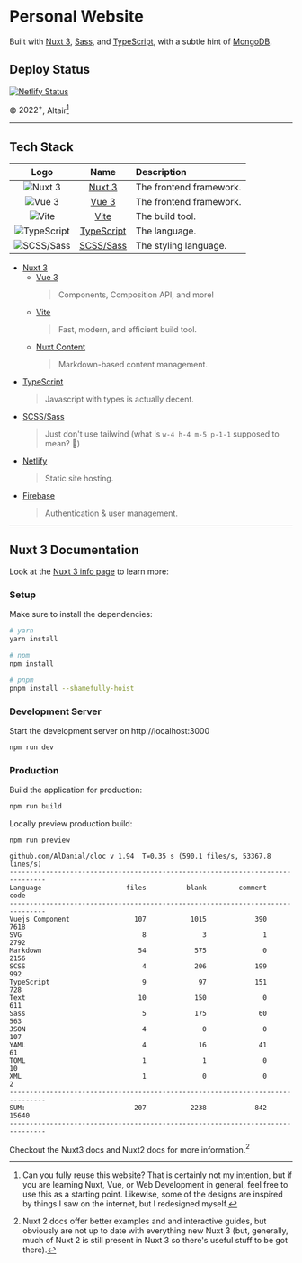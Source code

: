 # Personal Website

Built with [Nuxt 3](https://nuxt.com/v3),
[Sass](https://sass-lang.com), and [TypeScript](https://www.typescriptlang.org),
with a subtle hint of [MongoDB](https://www.mongodb.com).

## Deploy Status

[![Netlify Status](https://api.netlify.com/api/v1/badges/e0f5d7d0-9d2a-45ae-8962-6e3af2ec4cf3/deploy-status)](https://app.netlify.com/sites/amittai/deploys)

&copy; ${2022}^{+}$, Altair[^1]

---

## Tech Stack

| Logo | Name | Description |
| :---: | :---: | :--- |
| ![Nuxt 3](https://nuxt.com/assets/design-kit/logo/icon-green.svg) | [Nuxt 3](https://nuxt.com/v3) | The frontend framework. |
| ![Vue 3](https://vuejs.org/images/logo.svg) | [Vue 3](https://vuejs.org/) | The frontend framework. |
| ![Vite](https://vitejs.dev/logo.svg) | [Vite](https://vitejs.dev) | The build tool. |
| ![TypeScript](https://www.typescriptlang.org/icons/icon-48x48.png?v=8944a05a8d60370dfc5e5e7f9cf64a9b) | [TypeScript](https://www.typescriptlang.org) | The language. |
| ![SCSS/Sass](https://sass-lang.com/assets/img/logos/logo-b6e1ef6e.svg) | [SCSS/Sass](https://sass-lang.com) | The styling language. |

- [Nuxt 3](https://nuxt.com/v3)
  - [Vue 3](https://vuejs.org/)
    > Components, Composition API, and more!
  - [Vite](https://vitejs.dev)
    > Fast, modern, and efficient build tool.
  - [Nuxt Content](https://content.nuxtjs.org/)
    > Markdown-based content management.
- [TypeScript](https://www.typescriptlang.org)
  > Javascript with types is actually decent.
- [SCSS/Sass](https://sass-lang.com)
  > Just don't use tailwind (what is `w-4 h-4 m-5 p-1-1` supposed to mean? 🤔)
- [Netlify](https://www.netlify.com)
  > Static site hosting.
- [Firebase](https://firebase.google.com)
  > Authentication & user management.

---

## Nuxt 3 Documentation

Look at the [Nuxt 3 info page](https://v3.nuxtjs.org) to learn more:

### Setup

Make sure to install the dependencies:

```bash
# yarn
yarn install

# npm
npm install

# pnpm
pnpm install --shamefully-hoist
```

### Development Server

Start the development server on http://localhost:3000

```bash
npm run dev
```

### Production

Build the application for production:

```bash
npm run build
```

Locally preview production build:

```bash
npm run preview
```

```text
github.com/AlDanial/cloc v 1.94  T=0.35 s (590.1 files/s, 53367.8 lines/s)
-------------------------------------------------------------------------------
Language                     files          blank        comment           code
-------------------------------------------------------------------------------
Vuejs Component                107           1015            390           7618
SVG                              8              3              1           2792
Markdown                        54            575              0           2156
SCSS                             4            206            199            992
TypeScript                       9             97            151            728
Text                            10            150              0            611
Sass                             5            175             60            563
JSON                             4              0              0            107
YAML                             4             16             41             61
TOML                             1              1              0             10
XML                              1              0              0              2
-------------------------------------------------------------------------------
SUM:                           207           2238            842          15640
-------------------------------------------------------------------------------
```

Checkout the [Nuxt3 docs](https://nuxt.com/docs)
and [Nuxt2 docs](https://nuxtjs.org/docs/) for more information.[^2]

[^1]: Can you fully reuse this website? That is certainly not my
      intention, but if you are learning Nuxt, Vue,
      or Web Development in general,
      feel free to use this as a starting point.
      Likewise, some of the designs are inspired by
      things I saw on the internet, but I redesigned myself.

[^2]: Nuxt 2 docs offer better examples and and interactive guides,
      but obviously are not up to date with everything new Nuxt 3
      (but, generally, much of Nuxt 2 is still present in Nuxt 3
      so there's useful stuff to be got there).
